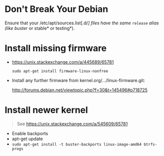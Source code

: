 # Don't Break Your Debian

Ensure that your /etc/apt/sources.list[.d/*] files have the same `release` alias (like buster* or stable* or testing*). 

 
# Install missing firmware

* https://unix.stackexchange.com/a/445689/65781

      sudo apt-get install firmware-linux-nonfree 

* Install any further firmware from kernel.org/.../linux-firmware.git:

  http://forums.debian.net/viewtopic.php?f=30&t=145496#p718725

# Install newer kernel 

> See https://unix.stackexchange.com/a/545609/65781

* Enable backports
* apt-get update 
* `sudo apt-get install -t buster-backports linux-image-amd64 btrfs-progs`

